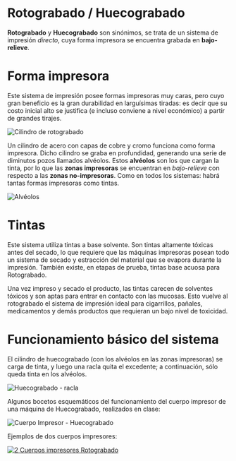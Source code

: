 # Rotograbado / Huecograbado

**Rotograbado** y **Huecograbado** son sinónimos, se trata de un sistema de impresión _directo_, cuya forma impresora se encuentra grabada en **bajo-relieve**.

# Forma impresora

Este sistema de impresión posee formas impresoras muy caras, pero cuyo gran beneficio es la gran durabilidad en larguísimas tiradas: es decir que su costo inicial alto se justifica (e incluso conviene a nivel económico) a partir de grandes tirajes.

![Cilindro de rotograbado](https://tecnologiagrafica1.files.wordpress.com/2012/05/cilindrosdecobre.jpeg "Cilindro de rotograbado")

Un cilindro de acero con capas de cobre y cromo funciona como forma impresora. Dicho cilindro se graba en profundidad, generando una serie de diminutos pozos llamados alvéolos. Estos **alvéolos** son los que cargan la tinta, por lo que las **zonas impresoras** se encuentran en _bajo-relieve_ con respecto a las **zonas no-impresoras**. Como en todos los sistemas: habrá tantas formas impresoras como tintas.

![Alvéolos](https://tecnologiagrafica1.files.wordpress.com/2012/05/images.jpeg "Alvéolos")

# Tintas

Este sistema utiliza tintas a base solvente. Son tintas altamente tóxicas antes del secado, lo que requiere que las máquinas impresoras posean todo un sistema de secado y estracción del material que se evapora durante la impresión. También existe, en etapas de prueba, tintas base acuosa para Rotograbado.

Una vez impreso y secado el producto, las tintas carecen de solventes tóxicos y son aptas para entrar en contacto con las mucosas. Esto vuelve al rotograbado el sistema de impresión ideal para cigarrillos, pañales, medicamentos y demás productos que requieran un bajo nivel de toxicidad.

# Funcionamiento básico del sistema

El cilindro de huecograbado (con los alvéolos en las zonas impresoras) se carga de tinta, y luego una racla quita el excedente; a continuación, sólo queda tinta en los alvéolos.

![Huecograbado - racla](http://tecnologiagrafica1.files.wordpress.com/2012/05/hueco09.gif "Huecograbado - racla")

Algunos bocetos esquemáticos del funcionamiento del cuerpo impresor de una máquina de Huecograbado, realizados en clase:

![Cuerpo Impresor  - Huecograbado](http://tecnologiagrafica1.files.wordpress.com/2013/05/bildschirmfoto-2013-05-28-um-15-52-42.png)

Ejemplos de dos cuerpos impresores:

[![2 Cuerpos impresores Rotograbado](http://tecnologiagrafica1.files.wordpress.com/2013/05/bildschirmfoto-2013-05-28-um-15-55-21.png)](http://tecnologiagrafica1.files.wordpress.com/2013/05/bildschirmfoto-2013-05-28-um-15-55-21.png)
